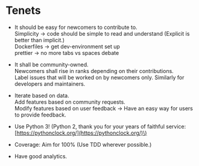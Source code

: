# Tenets

* It should be easy for newcomers to contribute to.  
  Simplicity -&gt; code should be simple to read and understand \(Explicit is better than implicit.\)  
  Dockerfiles -&gt; get dev-environment set up  
  prettier -&gt; no more tabs vs spaces debate

* It shall be community-owned.  
  Newcomers shall rise in ranks depending on their contributions.  
  Label issues that will be worked on by newcomers only. Similarly for developers and maintainers.

* Iterate based on data.  
  Add features based on community requests.  
  Modify features based on user feedback -&gt; Have an easy way for users to provide feedback.

* Use Python 3! \(Python 2, thank you for your years of faithful service: [https://pythonclock.org/](https://pythonclock.org/)\)

* Coverage: Aim for 100% \(Use TDD wherever possible.\)

* Have good analytics.



